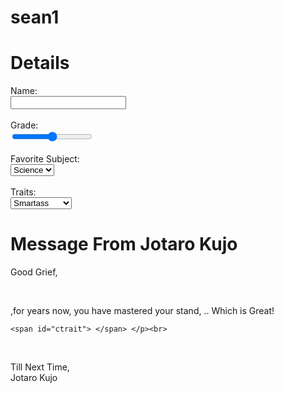 # sean1

<!DOCTYPE html> 
<html>
  
  <h1> Details</h1>
<label>
  Name:<br>
  <input id="name"><br>
  </label>
  <label>
    <br>Grade:<br>
    <input id="grade" type="range" min="1" max="7"><br>
  </label>
  <label>
  <br>Favorite Subject:<br>
   
  </label>
  <select id="subject">
    <option value="Star Platinum">Science </option>
    <option value="Crazy Diamond">Math </option>
    <option value="Gold Experience"> English</option><br>
    
  <br></select>
  <br>
  <br><label>
    Traits:
  </label>
  <br><select id="trait">
    <option value="It is good to see learning on your stand">Smartass </option>
  <option value="You could be able to defeat <em>DIO</em> with your stand"> Confident</option>
    <option value="You can of course get better at using your stand by training">Hard Worker</option>
  </select>

  <h1> Message From Jotaro Kujo </h1>
  
  <p> Good Grief,</p><br>
  
  <p><span id="cname"> </span>,for <span id="cgrade"> </span> years now, you have mastered your stand,<span id="csubject"> </span>.. Which is Great!<br>
  
    <span id="ctrait"> </span> </p><br>
  <br>
  
  <p> Till Next Time, <br>
  Jotaro Kujo
  </p>
  
  <script>
    function inputAction(){
     cname.textContent = name.value; 
      csubject.textContent = subject.value;
      cgrade.textContent = grade.value;
      ctrait.textContent = trait.value;
    }
    name.oninput = inputAction;
    subject.onchange = inputAction;
    grade.onchange = inputAction;
    trait.onchange = inputAction;
  </script>
  
</html>
